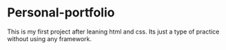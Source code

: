 # Personal-portfolio
This is my first project after leaning html and css. Its just a type of practice without using any framework.

